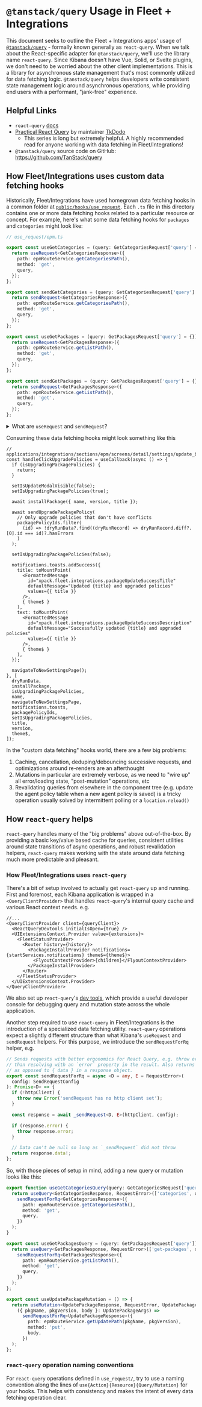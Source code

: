 # `@tanstack/query` Usage in Fleet + Integrations

This document seeks to outline the Fleet + Integrations apps' usage of [`@tanstack/query`](https://tanstack.com/query/latest) - formally known generally as `react-query`. When we talk about the React-specific adapter for `@tanstack/query`, we'll use the library name `react-query`. Since Kibana doesn't have Vue, Solid, or Svelte plugins, we don't need to be worried about the other client implementations. This is a library for asynchronous state management that's most commonly utilized for data fetching logic. `@tanstack/query` helps developers write consistent state management logic around asynchronous operations, while providing end users with a performant, "jank-free" experience.

## Helpful Links

- `react-query` [docs](https://tanstack.com/query/latest/docs/react/overview)
- [Practical React Query](https://tanstack.com/query/latest/docs/react/overview) by maintainer [TkDodo](https://github.com/tkdodo)
  - This series is long but extremely helpful. A highly recommended read for anyone working with data fetching in Fleet/Integrations!
- `@tanstack/query` source code on GitHub: https://github.com/TanStack/query

## How Fleet/Integrations uses custom data fetching hooks

Historically, Fleet/Integrations have used homegrown data fetching hooks in a common folder at [`public/hooks/use_request`](https://github.com/elastic/kibana/tree/main/x-pack/platform/plugins/shared/fleet/public/hooks/use_request). Each `.ts` file in this directory contains one or more data fetching hooks related to a particular resource or concept. For example, here's what some data fetching hooks for `packages` and `categories` might look like:

```ts
// use_request/epm.ts

export const useGetCategories = (query: GetCategoriesRequest['query'] = {}) => {
  return useRequest<GetCategoriesResponse>({
    path: epmRouteService.getCategoriesPath(),
    method: 'get',
    query,
  });
};

export const sendGetCategories = (query: GetCategoriesRequest['query'] = {}) => {
  return sendRequest<GetCategoriesResponse>({
    path: epmRouteService.getCategoriesPath(),
    method: 'get',
    query,
  });
};

export const useGetPackages = (query: GetPackagesRequest['query'] = {}) => {
  return useRequest<GetPackagesResponse>({
    path: epmRouteService.getListPath(),
    method: 'get',
    query,
  });
};

export const sendGetPackages = (query: GetPackagesRequest['query'] = {}) => {
  return sendRequest<GetPackagesResponse>({
    path: epmRouteService.getListPath(),
    method: 'get',
    query,
  });
};
```

<details>
<summary>What are <code>useRequest</code> and <code>sendRequest</code>?</summary>

The `useRequest` and `sendRequest` methods are common across all of these data fetching hooks, and use Kibana's provide `useRequest` hook and `sendRequest` helper with some additional logic on top. e.g.

```ts
// use_request/use_request.ts - excerpts for clarity

import {
  sendRequest as _sendRequest,
  useRequest as _useRequest,
} from '@kbn/es-ui-shared-plugin/public';

export const sendRequest = <D = any, E = RequestError>(
  config: SendRequestConfig
): Promise<SendRequestResponse<D, E>> => {
  if (!httpClient) {
    throw new Error('sendRequest has no http client set');
  }
  return _sendRequest<D, E>(httpClient, config);
};

export const useRequest = <D = any, E = RequestError>(config: UseRequestConfig) => {
  if (!httpClient) {
    throw new Error('sendRequest has no http client set');
  }
  return _useRequest<D, E>(httpClient, config);
};
```

</details>

Consuming these data fetching hooks might look something like this

```tsx
// applications/integrations/sections/epm/screens/detail/settings/update_button.tsx
const handleClickUpgradePolicies = useCallback(async () => {
  if (isUpgradingPackagePolicies) {
    return;
  }

  setIsUpdateModalVisible(false);
  setIsUpgradingPackagePolicies(true);

  await installPackage({ name, version, title });

  await sendUpgradePackagePolicy(
    // Only upgrade policies that don't have conflicts
    packagePolicyIds.filter(
      (id) => !dryRunData?.find((dryRunRecord) => dryRunRecord.diff?.[0].id === id)?.hasErrors
    )
  );

  setIsUpgradingPackagePolicies(false);

  notifications.toasts.addSuccess({
    title: toMountPoint(
      <FormattedMessage
        id="xpack.fleet.integrations.packageUpdateSuccessTitle"
        defaultMessage="Updated {title} and upgraded policies"
        values={{ title }}
      />,
      { theme$ }
    ),
    text: toMountPoint(
      <FormattedMessage
        id="xpack.fleet.integrations.packageUpdateSuccessDescription"
        defaultMessage="Successfully updated {title} and upgraded policies"
        values={{ title }}
      />,
      { theme$ }
    ),
  });

  navigateToNewSettingsPage();
}, [
  dryRunData,
  installPackage,
  isUpgradingPackagePolicies,
  name,
  navigateToNewSettingsPage,
  notifications.toasts,
  packagePolicyIds,
  setIsUpgradingPackagePolicies,
  title,
  version,
  theme$,
]);
```

In the "custom data fetching" hooks world, there are a few big problems:

1. Caching, cancellation, deduping/debouncing successive requests, and optimizations around re-renders are an afterthought
2. Mutations in particular are extremely verbose, as we need to "wire up" all error/loading state, "post-mutation" operations, etc
3. Revalidating queries from elsewhere in the component tree (e.g. update the agent policy table when a new agent policy is saved) is a tricky operation usually solved by intermittent polling or a `location.reload()`

## How `react-query` helps

`react-query` handles many of the "big problems" above out-of-the-box. By providing a basic key/value based cache for queries, consistent utilities around state transitions of async operations, and robust revalidation helpers, `react-query` makes working with the state around data fetching much more predictable and pleasant.

### How Fleet/Integrations uses `react-query`

There's a bit of setup involved to actually get `react-query` up and running. First and foremost, each Kibana application is wrapped in a `<QueryClientProvider>` that handles `react-query`'s internal query cache and various React context needs. e.g.

```tsx
//...
<QueryClientProvider client={queryClient}>
  <ReactQueryDevtools initialIsOpen={true} />
  <UIExtensionsContext.Provider value={extensions}>
    <FleetStatusProvider>
      <Router history={history}>
        <PackageInstallProvider notifications={startServices.notifications} theme$={theme$}>
          <FlyoutContextProvider>{children}</FlyoutContextProvider>
        </PackageInstallProvider>
      </Router>
    </FleetStatusProvider>
  </UIExtensionsContext.Provider>
</QueryClientProvider>
```

We also set up `react-query`'s [dev tools](https://tanstack.com/query/v4/docs/react/devtools), which provide a useful developer console for debugging query and mutation state across the whole application.

Another step required to use `react-query` in Fleet/Integrations is the introduction of a specialized data fetching utility. `react-query` operations expect a slightly different structure than what Kibana's `useRequest` and `sendRequest` helpers. For this purpose, we introduce the `sendRequestForRq` helper, e.g.

```ts
// Sends requests with better ergonomics for React Query, e.g. throw error rather
// than resolving with an `error` property in the result. Also returns `data` directly
// as opposed to { data } in a response object.
export const sendRequestForRq = async <D = any, E = RequestError>(
  config: SendRequestConfig
): Promise<D> => {
  if (!httpClient) {
    throw new Error('sendRequest has no http client set');
  }

  const response = await _sendRequest<D, E>(httpClient, config);

  if (response.error) {
    throw response.error;
  }

  // Data can't be null so long as `_sendRequest` did not throw
  return response.data!;
};
```

So, with those pieces of setup in mind, adding a new query or mutation looks like this:

```ts
export function useGetCategoriesQuery(query: GetCategoriesRequest['query'] = {}) {
  return useQuery<GetCategoriesResponse, RequestError>(['categories', query], () =>
    sendRequestForRq<GetCategoriesResponse>({
      path: epmRouteService.getCategoriesPath(),
      method: 'get',
      query,
    })
  );
}

export const useGetPackagesQuery = (query: GetPackagesRequest['query']) => {
  return useQuery<GetPackagesResponse, RequestError>(['get-packages', query.prerelease], () =>
    sendRequestForRq<GetPackagesResponse>({
      path: epmRouteService.getListPath(),
      method: 'get',
      query,
    })
  );
};

export const useUpdatePackageMutation = () => {
  return useMutation<UpdatePackageResponse, RequestError, UpdatePackageArgs>(
    ({ pkgName, pkgVersion, body }: UpdatePackageArgs) =>
      sendRequestForRq<UpdatePackageResponse>({
        path: epmRouteService.getUpdatePath(pkgName, pkgVersion),
        method: 'put',
        body,
      })
  );
};
```

### `react-query` operation naming conventions

For `react-query` operations defined in `use_request/`, try to use a naming convention along the lines of `use{Action}{Resource}{Query/Mutation}` for your hooks. This helps with consistency and makes the intent of every data fetching operation clear.
